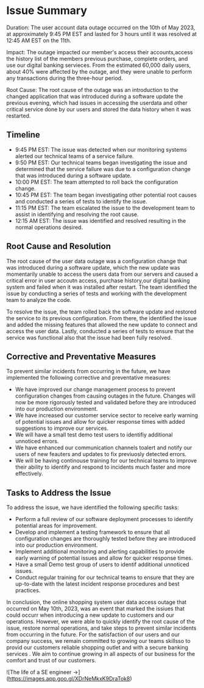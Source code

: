 # Issue Summary

Duration: The user account data outage occurred on the 10th of May 2023, at approximately 9:45 PM EST and lasted for 3 hours until it was resolved at 12:45 AM EST on the 11th.

Impact: The outage impacted our member's access their accounts,access the history list of the members previous purchase, complete orders, and use our digital banking servieces. From the estimated 60,000 daily users, about 40% were affected by the outage, and they were unable to perform any transactions during the three-hour period.

Root Cause: The root cause of the outage was an introduction to the changed application that was introduced during a software update the previous evening, which had issues in accessing the userdata  and other  critical service done by our users and stored the data history  when it was restarted.

## Timeline

- 9:45 PM EST: The issue was detected when our monitoring systems alerted our technical teams of a service failure.
- 9:50 PM EST: Our technical teams began investigating the issue and determined that the service failure was due to a configuration change that was introduced during a software update.
- 10:00 PM EST: The team attempted to roll back the configuration change.
- 10:45 PM EST: The team began investigating other potential root causes and conducted a series of tests to identify the issue.
- 11:15 PM EST: The team escalated the issue to the development team to assist in identifying and resolving the root cause.
- 12:15 AM EST: The issue was identified and resolved resulting in the normal operations desired.

## Root Cause and Resolution

The root cause of the user data outage was a configuration change that was introduced during a software update, which the new update was momentarily unable to access the users data from our servers and caused a critical error in user accoutn access, purchase history,our digital banking system and  failed when it was installed after restart. The team identified the issue by conducting a series of tests and working with the development team to analyze the code.

To resolve the issue, the team rolled back the software update and restored the service to its previous configuration. From there, the identified the issue and added the missing features that allowed the new update to connect and access the user data. Lastly,  conducted a series of tests to ensure that the service was functional also that the issue had been fully resolved.

## Corrective and Preventative Measures

To prevent similar incidents from occurring in the future, we have implemented the following corrective and preventative measures:

- We have improved our change management process to prevent configuration changes from causing outages in the future. Changes will now be more rigorously tested and validated before they are introduced into our production environment.
- We have increased our customer service sector to receive  early warning of potential issues and allow for quicker response times with added suggestions to improve our services.
- We will have a small test demo test users to identifiy additional unnoticed errors.
- We have enhanced our communication channels toalert and notify our users of new feauters and updates to fix previuosly detected errors.
- We will be having continouse training for our technical teams to improve their ability to identify and respond to incidents much faster and more effectively.

## Tasks to Address the Issue

To address the issue, we have identified the following specific tasks:

- Perform a full review of our software deployment processes to identify potential areas for improvement.
- Develop and implement a testing framework to ensure that all configuration changes are thoroughly tested before they are introduced into our production environment.
- Implement additional monitoring and alerting capabilities to provide early warning of potential issues and allow for quicker response times.
- Have a small Demo test group of users to identif additional unnoticed issues.
- Conduct regular training for our technical teams to ensure that they are up-to-date with the latest incident response procedures and best practices.

In conclusion, the online shopping system user data access outage that occurred on May 10th, 2023, was an event that marked the issiues that could occurr when introducing a new update to  customers and our operations. However, we were able to quickly identify the root cause of the issue, restore normal operations, and take steps to prevent similar incidents from occurring in the future. For the satisfaction of our users and our company success, we remain committed to growing our teams skillsso to provid our customers reliable shopping outlet and with a secure banking services . We aim to continue growing in all aspects of our business for the comfort and trust of our customers.



![The life of a SE engineer ->] (https://images.app.goo.gl/XDrNeMkxK9DraTok8)
